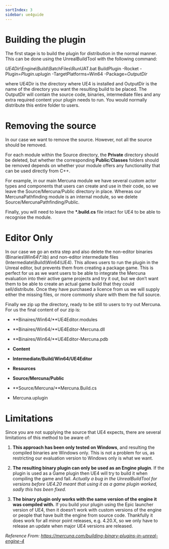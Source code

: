 ```yaml
---
sortIndex: 3
sidebar: ue4guide
---
```


# Building the plugin

The first stage is to build the plugin for distribution in the normal manner. This can be done using the UnrealBuildTool with the following command:

*UE4Dir*\\Engine\\Build\\BatchFiles\\RunUAT.bat BuildPlugin -Rocket -Plugin=*Plugin*.uplugin -TargetPlatforms=Win64 -Package=*OutputDir*

where UE4Dir is the directory where UE4 is installed and OutputDir is the name of the directory you want the resulting build to be placed. The OutputDir will contain the source code, binaries, intermediate files and any extra required content your plugin needs to run. You would normally distribute this entire folder to users.

# Removing the source

In our case we want to remove the source. However, not all the source should be removed.

For each module within the Source directory, the **Private** directory should be deleted, but whether the corresponding **Public**/**Classes** folders should be removed depends on whether your module offers any functionality that can be used directly from C++.

For example, in our main Mercuna module we have several custom actor types and components that users can create and use in their code, so we leave the Source/Mercuna/Public directory in place. Whereas our MercunaPathfinding module is an internal module, so we delete Source/MercunaPathfinding/Public.

Finally, you will need to leave the **\*.build.cs** file intact for UE4 to be able to recognise the module.

# Editor Only

In our case we go an extra step and also delete the non-editor binaries (Binaries\\Win64\\\*.lib) and non-editor intermediate files (Intermediate\\Build\\Win64\\UE4). This allows users to run the plugin in the Unreal editor, but prevents them from creating a package game. This is perfect for us as we want users to be able to integrate the Mercuna evaluation into their active game projects and try it out, but we don’t want them to be able to create an actual game build that they could sell/distribute. Once they have purchased a licence from us we will supply either the missing files, or more commonly share with them the full source.

Finally we zip up the directory, ready to be still to users to try out Mercuna. For us the final content of our zip is:

- **Binaires/Win64/**UE4Editor.modules

- **Binaires/Win64/**UE4Editor-Mercuna.dll

- **Binaires/Win64/**UE4Editor-Mercuna.pdb

- **Content**

- **Intermediate/Build/Win64/UE4Editor**

- **Resources**

- **Source/Mercuna/Public**

- **Source/Mercuna/**Mercuna.Build.cs

- Mercuna.uplugin

# Limitations

Since you are not supplying the source that UE4 expects, there are several limitations of this method to be aware of:

1. **This approach has been only tested on Windows**, and resulting the compiled binaries are Windows only. This is not a problem for us, as restricting our evaluation version to Windows only is what we want.

1. **The resulting binary plugin can only be used as an Engine plugin**. If the plugin is used as a Game plugin then UE4 will try to build it when compiling the game and fail. *Actually a bug in the UnrealBuildTool for versions before UE4.20 meant that using it as a game plugin worked, sadly this has been fixed.*

1. **The binary plugin only works with the same version of the engine it was compiled with.** If you build your plugin using the Epic launcher version of UE4, then it doesn’t work with custom versions of the engine or people that have built the engine from source code. Thankfully it does work for all minor point releases, e.g. 4.20.X, so we only have to release an update when major UE4 versions are released.

*Reference From: <https://mercuna.com/building-binary-plugins-in-unreal-engine-4>*

